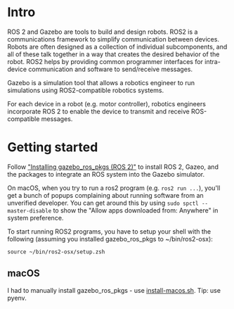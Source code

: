 # Intro

ROS 2 and Gazebo are tools to build and design robots. ROS2 is a communications framework to simplify communication between devices. Robots are often designed as a collection of individual subcomponents, and all of these talk together in a way that creates the desired behavior of the robot. ROS2 helps by providing common programmer interfaces for intra-device communication and software to send/receive messages.

Gazebo is a simulation tool that allows a robotics engineer to run simulations using ROS2-compatible robotics systems.

For each device in a robot (e.g. motor controller), robotics engineers incorporate ROS 2 to enable the device to transmit and receive ROS-compatible messages.

# Getting started

Follow ["Installing gazebo_ros_pkgs (ROS 2)"](http://gazebosim.org/tutorials?tut=ros2_installing) to install ROS 2, Gazeo, and the packages to integrate an ROS system into the Gazebo simulator.

On macOS, when you try to run a ros2 program (e.g. `ros2 run ...`), you'll get a bunch of popups complaining about running software from an unverified developer. You can get around this by using `sudo spctl --master-disable` to show the "Allow apps downloaded from: Anywhere" in system preference.

To start running ROS2 programs, you have to setup your shell with the following (assuming you installed gazebo_ros_pkgs to ~/bin/ros2-osx):

```
source ~/bin/ros2-osx/setup.zsh
```

## macOS

I had to manually install gazebo_ros_pkgs - use [install-macos.sh](./install-macos.sh). Tip: use pyenv.

